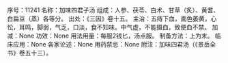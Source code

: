 序号：11241
名称：加味四君子汤
组成：人参、茯苓、白术、甘草（炙）、黄耆、白扁豆（蒸）各等分。
出处：《三因》卷十五。
主治：五痔下血，面色萎黄，心忪，耳鸣，脚弱，气乏，口淡，食不知味。中气虚，不能摄血，致便血不禁。
加减：None
功效：None
用法用量：每服2钱匕，汤点服。
制备方法：上为末。
临床应用：None
各家论述：None
用药禁忌：None
附注：加味四君汤（《景岳全书》卷五十三）。
